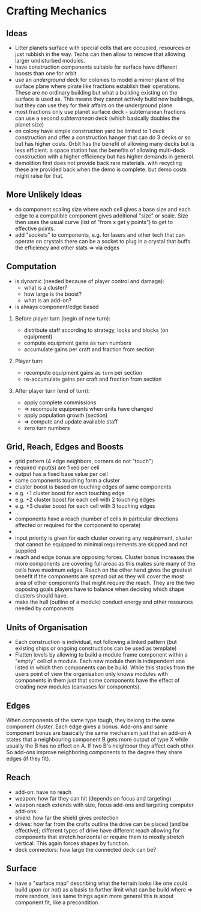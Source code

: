 # Crafting Mechanics

## Ideas

* Litter planets surface with special cells that are occupied, resources or just
  rubbish in the way. Techs can then allow to remove that allowing larger
  undisturbed modules.
* have construction components suitable for surface have different boosts than
  one for orbit
* use an _underground_ deck for colonies to model a mirror plane of the surface
  plane where pirate like fractions establish their operations. These are no
  ordinary building but what a building existing on the surface is used as. This
  means they cannot actively build new buildings, but they can use they for
  their affairs on the underground plane.
* most fractions only use planet surface deck - subterranean fractions can use a
  second _subterranean_ deck (which basically doubles the planet size)
* on colony have simple construction yard be limited to 1 deck construction and
  offer a construction hanger that can do 3 decks or so but has higher costs.
  Orbit has the benefit of allowing many decks but is less efficient. a space
  station has the benefits of allowing multi-deck construction with a higher
  efficiency but has higher demands in general.
* demolition first does not provide back rare materials. with recycling these
  are provided back when the demo is complete. but demo costs might raise for
  that.

## More Unlikely Ideas

* do component scaling size where each cell gives a base size and each edge to a
  compatible component gives additional "size" or scale. Size then uses the
  usual curve (list of "from x get y points") to get to effective points.
* add "sockets" to components, e.g. for lasers and other tech that can operate
  on crystals there can be a socket to plug in a crystal that buffs the
  efficiency and other stats => via edges

## Computation

* is dynamic (needed because of player control and damage):
    * what is a cluster?
    * how large is the boost?
    * what is an add-on?
* is always component/edge based

1. Before player turn (begin of new turn):

    * distribute staff according to strategy, locks and blocks (on equipment)
    * compute equipment gains as `turn` numbers
    * accumulate gains per craft and fraction from section

2. Player turn:

    * recompute equipment gains as `turn` per section
    * re-accumulate gains per craft and fraction from section

3. After player turn (end of turn):

    * apply complete commissions
    * => recompute equipments when units have changed
    * apply population growth (section)
    * => compute and update available staff
    * zero turn numbers

## Grid, Reach, Edges and Boosts

* grid pattern (4 edge neighbors, corners do not "touch")
* required input(s) are fixed per cell
* output has a fixed base value per cell
* same components touching form a cluster
* cluster boost is based on touching edges of same components
* e.g. +1 cluster boost for each touching edge
* e.g. +2 cluster boost for each cell with 2 touching edges
* e.g. +3 cluster boost for each cell with 3 touching edges
* ...
* components have a reach (number of cells in particular directions affected or
  required for the component to operate)
*
* input priority is given for each cluster covering any requirement, cluster
  that cannot be equipped to minimal requirements are skipped and not supplied
* reach and edge bonus are opposing forces. Cluster bonus increases the more
  components are covering full areas as this makes sure many of the cells have
  maximum edges. Reach on the other hand gives the greatest benefit if the
  components are spread out as they will cover the most area of other components
  that might require the reach. They are the two opposing goals players have to
  balance when deciding which shape clusters should have.
* make the hull (outline of a module) conduct energy and other resources needed
  by components

## Units of Organisation

* Each construction is individual, not following a linked pattern (but existing
  ships or ongoing constructions can be used as template)
* Flatten levels by allowing to build a module frame component within a "empty"
  cell of a module. Each new module then is independent one listed in which then
  components can be build. While this stacks from the users point of view the
  organisation only knows modules with components in them just that some
  components have the effect of creating new modules (canvases for components).

## Edges

When components of the same type tough, they belong to the same component
cluster. Each edge gives a bonus. Add-ons and same component bonus are basically
the same mechanism just that an add-on A states that a neighbouring component B
gets more output of type X while usually the B has no effect on A. If two B's
neighbour they affect each other. So add-ons improve neighboring components to
the degree they share edges (if they fit).

## Reach

* add-on: have no reach
* weapon: how far they can hit (depends on focus and targeting)
* weapon reach extends with size, focus add-ons and targeting computer add-ons
* shield: how far the shield gives protection
* drives: how far from the crafts outline the drive can be placed (and be
  effective); different types of drive have different reach allowing for
  components that stretch horizontal or require them to mostly stretch vertical.
  This again forces shapes by function.
* deck connectors: how large the connected deck can be?

## Surface

* have a "surface map" describing what the terrain looks like one could build
  upon (or not) as a basis to further limit what can be build where => more
  random, less same things again more general this is about component fit, like
  a precondition
